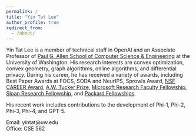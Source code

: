 ```yaml
---
permalink: /
title: "Yin Tat Lee"
author_profile: true
redirect_from: 
  - /about/
---
```



Yin Tat Lee is a member of technical staff in OpenAI and an Associate Professor of [Paul G. Allen School of Computer Science & Engineering](https://www.cs.washington.edu/) at the University of Washington. His research interests are convex optimization, convex geometry, graph algorithms, online algorithms, and differential privacy. During his career, he has received a variety of awards, including Best Paper Awards at FOCS, SODA and NeurIPS, Sprowls Award, [NSF CAREER Award](https://www.nsf.gov/awardsearch/showAward?AWD_ID=1749609), [A.W. Tucker Prize](http://www.mathopt.org/?nav=tucker), [Microsoft Research Faculty Fellowship](https://www.microsoft.com/en-us/research/academic-program/faculty-fellowship/), [Sloan Research Fellowship](https://sloan.org/fellowships/), and [Packard Fellowships](https://www.packard.org/what-we-fund/science/packard-fellowships-for-science-and-engineering/).

His recent work includes contributions to the development of Phi-1, Phi-2, Phi-3, Phi-4, and GPT-5.

Email: yintat@<span style="display: none;">ignoreme-</span>uw.edu<br>
Office: CSE 562
